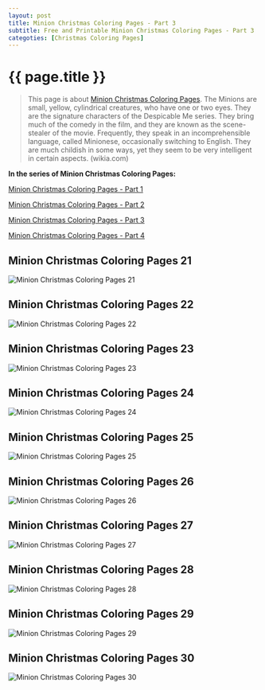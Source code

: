 ```yaml
---
layout: post
title: Minion Christmas Coloring Pages - Part 3
subtitle: Free and Printable Minion Christmas Coloring Pages - Part 3
categoties: [Christmas Coloring Pages]
---
```

{{ page.title }}
================
> This page is about [Minion Christmas Coloring Pages](https://hoanghabelle.github.io/). The Minions are small, yellow, cylindrical creatures, who have one or two eyes. They are the signature characters of the Despicable Me series. They bring much of the comedy in the film, and they are known as the scene-stealer of the movie. Frequently, they speak in an incomprehensible language, called Minionese, occasionally switching to English. They are much childish in some ways, yet they seem to be very intelligent in certain aspects. (wikia.com)

**In the series of Minion Christmas Coloring Pages:**

[Minion Christmas Coloring Pages - Part 1](https://hoanghabelle.github.io/2017/11/04/Minion-Christmas-Coloring-Pages-part-1.html)

[Minion Christmas Coloring Pages - Part 2](https://hoanghabelle.github.io/2017/11/04/Minion-Christmas-Coloring-Pages-part-2.html)

[Minion Christmas Coloring Pages - Part 3](https://hoanghabelle.github.io/2017/11/04/Minion-Christmas-Coloring-Pages-part-3.html)

[Minion Christmas Coloring Pages - Part 4](https://hoanghabelle.github.io/2017/11/04/Minion-Christmas-Coloring-Pages-part-4.html)


## Minion Christmas Coloring Pages 21
![Minion Christmas Coloring Pages 21](https://hoanghabelle.github.io/img/Minion-Christmas-Coloring-Pages%20(21).jpg "Minion Christmas Coloring Pages 21")

## Minion Christmas Coloring Pages 22
![Minion Christmas Coloring Pages 22](https://hoanghabelle.github.io/img/Minion-Christmas-Coloring-Pages%20(22).jpg "Minion Christmas Coloring Pages 22")

## Minion Christmas Coloring Pages 23
![Minion Christmas Coloring Pages 23](https://hoanghabelle.github.io/img/Minion-Christmas-Coloring-Pages%20(23).jpg "Minion Christmas Coloring Pages 23")

## Minion Christmas Coloring Pages 24
![Minion Christmas Coloring Pages 24](https://hoanghabelle.github.io/img/Minion-Christmas-Coloring-Pages%20(24).jpg "Minion Christmas Coloring Pages 24")

<script async src="//pagead2.googlesyndication.com/pagead/js/adsbygoogle.js"></script><ins class="adsbygoogle" style="display:block" data-ad-format="fluid" data-ad-layout-key="-8i+1w-dq+e9+ft" data-ad-client="ca-pub-6753140515841889" data-ad-slot="6190446671"></ins> <script> (adsbygoogle = window.adsbygoogle || []).push({}); </script>

## Minion Christmas Coloring Pages 25
![Minion Christmas Coloring Pages 25](https://hoanghabelle.github.io/img/Minion-Christmas-Coloring-Pages%20(25).jpg "Minion Christmas Coloring Pages 25")

## Minion Christmas Coloring Pages 26
![Minion Christmas Coloring Pages 26](https://hoanghabelle.github.io/img/Minion-Christmas-Coloring-Pages%20(26).jpg "Minion Christmas Coloring Pages 26")

## Minion Christmas Coloring Pages 27
![Minion Christmas Coloring Pages 27](https://hoanghabelle.github.io/img/Minion-Christmas-Coloring-Pages%20(27).jpg "Minion Christmas Coloring Pages 27")

## Minion Christmas Coloring Pages 28
![Minion Christmas Coloring Pages 28](https://hoanghabelle.github.io/img/Minion-Christmas-Coloring-Pages%20(28).jpg "Minion Christmas Coloring Pages 28")

<script async src="//pagead2.googlesyndication.com/pagead/js/adsbygoogle.js"></script><ins class="adsbygoogle" style="display:block" data-ad-format="fluid" data-ad-layout-key="-8i+1w-dq+e9+ft" data-ad-client="ca-pub-6753140515841889" data-ad-slot="6190446671"></ins> <script> (adsbygoogle = window.adsbygoogle || []).push({}); </script>

## Minion Christmas Coloring Pages 29
![Minion Christmas Coloring Pages 29](https://hoanghabelle.github.io/img/Minion-Christmas-Coloring-Pages%20(29).jpg "Minion Christmas Coloring Pages 29")

## Minion Christmas Coloring Pages 30
![Minion Christmas Coloring Pages 30](https://hoanghabelle.github.io/img/Minion-Christmas-Coloring-Pages%20(30).jpg "Minion Christmas Coloring Pages 30")

